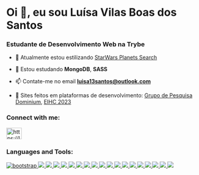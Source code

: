 <h1>Oi 👋, eu sou Luísa Vilas Boas dos Santos</h1>
<h3>Estudante de Desenvolvimento Web na Trybe</h3>

- 🔭 Atualmente estou estilizando [StarWars Planets Search](https://github.com/luisavb/StarWarsPlanetsSearch)

- 🌱 Estou estudando **MongoDB**, **SASS**

- 📫 Contate-me no email **luisa13santos@outlook.com**

- 🎀 Sites feitos em plataformas de desenvolvimento:  [Grupo de Pesquisa Dominium](https://www.dominiumufs.com/), [EIHC 2023](https://www.eihc2023.com/)

<h3 align="left">Connect with me:</h3>
<p align="left">
<a href="https://linkedin.com/in/https://linkedin.com/in/luisavb" target="blank"><img align="center" src="https://raw.githubusercontent.com/rahuldkjain/github-profile-readme-generator/master/src/images/icons/Social/linked-in-alt.svg" alt="https://linkedin.com/in/luisavb" height="30" width="40" /></a>
</p>

<h3 align="left">Languages and Tools:</h3>
<p align="left"> 
<a href="https://getbootstrap.com" target="_blank" rel="noreferrer"> 
<img src="https://img.shields.io/badge/Bootstrap-563D7C?style=for-the-badge&logo=bootstrap&logoColor=white" alt="bootstrap"/> 
</a> 
<a href="https://www.w3schools.com/css/" target="_blank" rel="noreferrer"> 
<img src="https://img.shields.io/badge/CSS3-1572B6?style=for-the-badge&logo=css3&logoColor=white"/> 
</a> 
<a href="https://www.docker.com/" target="_blank" rel="noreferrer"> 
<img src="https://img.shields.io/badge/Docker-2CA5E0?style=for-the-badge&logo=docker&logoColor=white"/> 
</a> 
<a href="https://expressjs.com" target="_blank" rel="noreferrer"> 
<img src="https://img.shields.io/badge/Express.js-000000?style=for-the-badge&logo=express&logoColor=white"/> 
</a> 
<a href="https://www.figma.com/" target="_blank" rel="noreferrer"> 
<img src="https://img.shields.io/badge/Figma-F24E1E?style=for-the-badge&logo=figma&logoColor=white"/> 
</a> 
<a href="https://firebase.google.com/" target="_blank" rel="noreferrer"> <img src="https://img.shields.io/badge/firebase-ffca28?style=for-the-badge&logo=firebase&logoColor=black"/> 
</a> 
<a href="https://git-scm.com/" target="_blank" rel="noreferrer"> 
<img src="https://img.shields.io/badge/GIT-E44C30?style=for-the-badge&logo=git&logoColor=white"/> 
</a> 
<a href="https://heroku.com" target="_blank" rel="noreferrer"> 
<img src="https://img.shields.io/badge/Heroku-430098?style=for-the-badge&logo=heroku&logoColor=white"/> 
</a> 
<a href="https://www.w3.org/html/" target="_blank" rel="noreferrer"> 
<img src="https://img.shields.io/badge/HTML5-E34F26?style=for-the-badge&logo=html5&logoColor=white"/> 
</a> 
<a href="https://developer.mozilla.org/en-US/docs/Web/JavaScript" target="_blank" rel="noreferrer"> 
<img src="https://img.shields.io/badge/JavaScript-323330?style=for-the-badge&logo=javascript&logoColor=F7DF1E"/> 
</a> 
<a href="https://jestjs.io" target="_blank" rel="noreferrer"> 
<img src="https://img.shields.io/badge/Jest-C21325?style=for-the-badge&logo=jest&logoColor=white"/> 
</a> 
<a href="https://www.linux.org/" target="_blank" rel="noreferrer"> 
<img src="https://img.shields.io/badge/Linux-FCC624?style=for-the-badge&logo=linux&logoColor=black"/> 
</a> 
<a href="https://mochajs.org" target="_blank" rel="noreferrer"> 
<img src="https://img.shields.io/badge/Mocha-8D6748?style=for-the-badge&logo=Mocha&logoColor=white"/> 
</a> 
<a href="https://www.mysql.com/" target="_blank" rel="noreferrer"> 
<img src="hhttps://img.shields.io/badge/MySQL-005C84?style=for-the-badge&logo=mysql&logoColor=white"/> 
</a> 
<a href="https://www.nginx.com" target="_blank" rel="noreferrer"> 
<img src="https://img.shields.io/badge/Nginx-009639?style=for-the-badge&logo=nginx&logoColor=white"/> 
</a> 
<a href="https://nodejs.org" target="_blank" rel="noreferrer"> 
<img src="https://img.shields.io/badge/Node.js-339933?style=for-the-badge&logo=nodedotjs&logoColor=white"/> 
</a> 
<a href="https://reactjs.org/" target="_blank" rel="noreferrer"> 
<img src="https://img.shields.io/badge/React-20232A?style=for-the-badge&logo=react&logoColor=61DAFB"/> 
</a> 
<a href="https://redux.js.org" target="_blank" rel="noreferrer"> 
<img src="https://img.shields.io/badge/Redux-593D88?style=for-the-badge&logo=redux&logoColor=white"/> 
</a> 
<a href="https://www.typescriptlang.org/" target="_blank" rel="noreferrer"> 
<img src="https://img.shields.io/badge/TypeScript-007ACC?style=for-the-badge&logo=typescript&logoColor=white"/> 
</a> 
</p>

<!--

<p><img align="left" src="https://github-readme-stats.vercel.app/api/top-langs?username=luisavb&show_icons=true&locale=en&layout=compact" alt="luisavb" /></p>

<p>&nbsp;<img align="center" src="https://github-readme-stats.vercel.app/api?username=luisavb&show_icons=true&locale=en" alt="luisavb" /></p>

 <div>
  <a href="https://github.com/luisavb">
  <img height="180em" src="https://github-readme-stats.vercel.app/api/top-langs/?username=luisavb&layout=compact&langs_count=7&theme=buefy"/>
</div>

    
   ![Snake animation](https://github.com/luisavb/luisavb/blob/output/github-contribution-grid-snake.svg)
   -->
